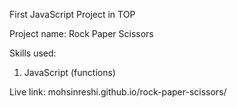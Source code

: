 First JavaScript Project in TOP

Project name: Rock Paper Scissors

Skills used:

1. JavaScript (functions)

Live link:   mohsinreshi.github.io/rock-paper-scissors/
